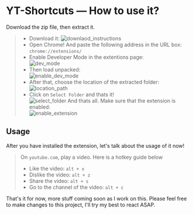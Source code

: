 # YT-Shortcuts — How to use it?

Download the zip file, then extract it.

> - Download it:
>   ![downlaod_instructions](https://truly-not-a.questionable.link/5dyoQ3g74.png)
> - Open Chrome! And paste the following address in the URL box: `chrome://extensions/` <br>
> - Enable Developer Mode in the extentions page: <br> ![dev_mode](https://truly-not-a.questionable.link/5dyqd7nA7.png)
> - Then load unpacked: <br> ![enable_dev_mode](https://truly-not-a.questionable.link/5dyqIgXbQ.png)
> - After that, choose the location of the extracted folder: <br> ![location_path](https://truly-not-a.questionable.link/5dyrgGU3C.png)
> - Click on `Select Folder` and thats it! <br> ![select_folder](https://truly-not-a.questionable.link/5dyrrkRHM.png)
>   And thats all. Make sure that the extension is enabled: <br> ![enable_extension](https://truly-not-a.questionable.link/5dyrH2wTL.png)

## Usage

After you have installed the extension, let's talk about the usage of it now!

> On `youtube.com`, play a video. Here is a hotkey guide below <br>
>
> - Like the video: `alt + x`
> - Dislike the video: `alt + z`
> - Share the video: `alt + s`
> - Go to the channel of the video: `alt + c`

That's it for now, more stuff coming soon as I work on this. Please feel free to make changes to this project, I'll try my best to react ASAP.
